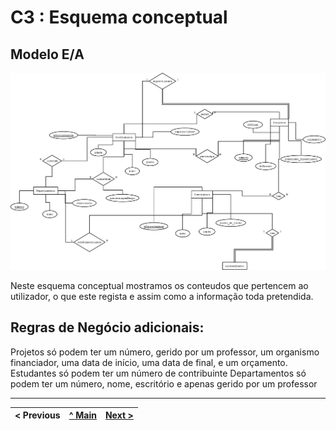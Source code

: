 # C3 : Esquema conceptual

## Modelo E/A

<img title="Diagrama" alt="Diagrama" src="/Docs/Diagram1.png">

Neste esquema conceptual mostramos os conteudos que pertencem ao utilizador, o que este regista e assim como a informação toda pretendida.

## Regras de Negócio adicionais:

Projetos só podem ter um número, gerido por um professor, um organismo financiador, uma data de início, uma data de final, e um orçamento.
Estudantes só podem ter um número de contribuinte
Departamentos só podem ter um número, nome, escritório e apenas gerido por um professor


---
< Previous | [^ Main](https://github.com/JoseMSoares/TCM22-SIBD-G04) | [Next >](rei04.md)
:--- | :---: | ---: 
